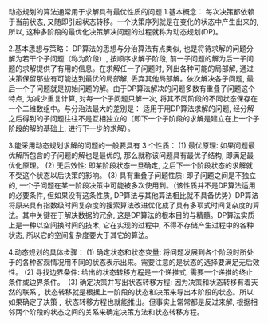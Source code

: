 动态规划的算法通常用于求解具有最优性质的问题
1.基本概念：
每次决策都依赖于当前状态, 又随即引起状态转移。一个决策序列就是在变化的状态中产生出来的, 所以, 这种多阶段的最优化决策解决问题的过程就称为动态规划(DP)。

2.基本思想与策略：
DP算法的思想与分治算法有点类似, 也是将待求解的问题分解为若干个子问题（称为阶段）, 按顺序求解子阶段, 前一子问题的解为后一子问题的求解提供了有用的信息。在求解任一子问题时, 列出各种可能的局部解, 通过决策保留那些有可能达到最优的局部解, 丢弃其他局部解。依次解决各子问题, 最后一个子问题就是初始问题的解。由于DP算法解决的问题多数有重叠子问题这个特点, 为减少重复计算, 对每一个子问题只解一次, 将其不同阶段的不同状态保存在一个二维数组中。与分治法最大的差别是： 适用于用DP算法求解的问题, 经分解之后得到的子问题往往不是互相独立的（即下一个子阶段的求解是建立在上一个子阶段的解的基础上, 进行下一步的求解）。

3.能采用动态规划求解的问题的一般要具有 3 个性质：
(1) 最优原理: 如果问题最优解所包含的子问题的解也是最优的, 那么就称该问题具有最优子结构, 即满足最优化原理。
(2) 无后效性: 即某阶段状态一旦确定, 之后下一个阶段状态的求解就不受这个状态以后决策的影响。
(3) 具有重叠子问题性质: 即子问题之间是不独立的, 一个子问题在某一阶段决策中可能被多次使用到。（该性质并不是DP算法适用的必要条件, 但如果没有这条性质, DP算法与其他算法相比就不具备优势）DP算法将原来具有指数级时间复杂度的搜索算法改进优化成了具有多项式时间复杂度的算法。其中关键在于解决数据的冗余, 这是DP算法的根本目的与精髓。DP算法实质上是一种以空间换时间的技术, 它在实现的过程中, 不得不存储产生过程中的各种状态, 所以它的空间复杂度要大于其它的算法。

4.动态规划的具体步骤：
(1) 确定状态和状态变量: 将问题发展到各个阶段时所处于的各种客观情况用不同的状态表示出来。需要注意的是状态的选择要满足无后效性。
(2) 寻找边界条件: 给出的状态转移方程是一个递推式, 需要一个递推的终止条件或边界条件。 
(3) 确定决策并写出状态转移方程: 因为决策和状态转移有着天然的联系 ,  状态转移就是根据上一阶段的状态和决策来导出本阶段的状态。所以如果确定了决策 ,  状态转移方程也就能推出。但事实上常常都是反过来解, 根据相邻两个阶段的状态之间的关系来确定决策方法和状态转移方程。
